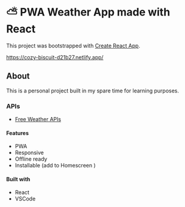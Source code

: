 # ⛅️ PWA Weather App made with React

This project was bootstrapped with [Create React App](https://github.com/facebook/create-react-app).

<https://cozy-biscuit-d21b27.netlify.app/>

## About

This is a personal project built in my spare time for learning purposes.

### APIs

* [Free Weather APIs](https://openweathermap.org)

#### Features

* PWA
* Responsive
* Offline ready
* Installable (add to Homescreen )

#### Built with

* React
* VSCode
